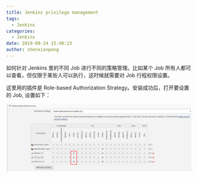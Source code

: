```yaml
---
title: Jenkins privilege management
tags:
  - Jenkins
categories:
  - Jenkins
date: 2019-09-24 15:40:23
author: shenxianpeng
---
```


如何针对 Jenkins 里的不同 Job 进行不同的策略管理。比如某个 Job 所有人都可以查看，但仅限于某些人可以执行，这时候就需要对 Job 行程权限设置。

这里用的插件是 Role-based Authorization Strategy。安装成功后，打开要设置的 Job, 设置如下：

<!-- more -->
![Enable project-based security](jenkins-privilege-management/jenkins-privilege-management.png)
